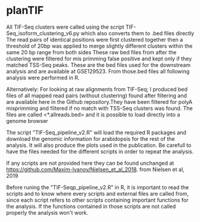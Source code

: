 # planTIF

All TIF-Seq clusters were called using the script TIF-Seq_isoform_clustering_v6.py which also converts them to .bed files directly
The read pairs of identical positions were first clustered together then a threshold of 20bp was applied to merge slightly different clusters within the same 20 bp range from both sides
These raw bed files from after the clustering were filtered for mis primming false positive and kept only if they matched TSS-Seq peaks. These are the bed files used for the downstream analysis and are available at GSE129523. From those.bed files all following analysis were performed in R.

Alternatively: For looking at raw alignments from TIF-Seq;
I produced bed files of all mapped read pairs (without clustering) found after filtering and are available here in the Github repository.They have been filtered for polyA misprimming and filtered if no match with TSS-Seq clusters was found. The files are called <*.allreads.bed> and it is possible to load directly into a genome browser

The script "TIF-Seq_pipeline_v2.R" will load the required R packages and download the genomic information for arabidopsis for the rest of the analysis. It will also produce the plots used in the publication. Be carefull to have the files needed for the different scripts in order to repeat the analysis.

If any scripts are not provided here they can be found unchanged at https://github.com/Maxim-Ivanov/Nielsen_et_al_2018. from Nielsen et al, 2019

Before runing the "TIF-Seqp_pipeline_v2.R" in R, it is important to read the scripts and to know where every scripts and external files are called from, since each script refers to other scripts containing important functions for the analysis. If the functions  contained in those scripts are not called properly the analysis won't work.
